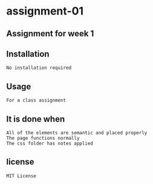 # assignment-01

## Assignment for week 1

## Installation
    No installation required

## Usage
    For a class assignment

## It is done when
    All of the elements are semantic and placed properly
    The page functions normally
    The css folder has notes applied
## license
    MIT License
